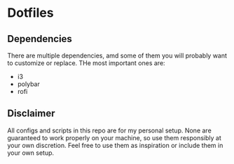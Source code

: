# Dotfiles

## Dependencies
There are multiple dependencies, amd some of them you will probably want to customize or replace. THe most important ones are:

- i3
- polybar
- rofi

## Disclaimer
All configs and scripts in this repo are for my personal setup. None are guaranteed to work properly on your machine, so use them responsibly at your own discretion. Feel free to use them as inspiration or include them in your own setup.
